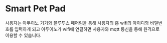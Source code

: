 # Smart Pet Pad

사용자는 아두이노 기기와 블루투스 페어링을 통해 사용자의 홈 wifi의 아이디와 비밀번호를 입력하게 되고 아두이노가 wifi에 연결하면 사용자와 mqtt 통신을 통해 원격으로 이용할 수 있습니다.


